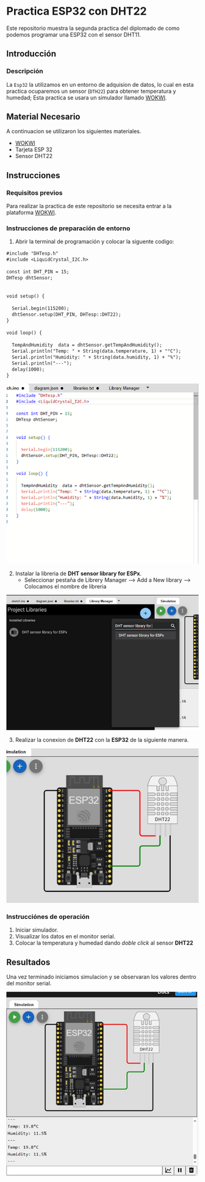 # Practica ESP32 con DHT22
Este repositorio muestra la segunda practica del diplomado de como podemos programar una ESP32 con el sensor DHT11.

## Introducción

### Descripción

La ```Esp32``` la utilizamos en un entorno de adquision de datos, lo cual en esta practica ocuparemos un sensor (```DTH22```) para obtener temperatura y humedad; Esta practica se usara un simulador llamado [WOKWI](https://wokwi.com/).


## Material Necesario

A continuacion se utilizaron los siguientes materiales.

- [WOKWI](https://https://wokwi.com/)
- Tarjeta ESP 32
- Sensor DHT22



## Instrucciones

### Requisitos previos

Para realizar la practica de este repositorio se necesita entrar a la plataforma [WOKWI](https://https://wokwi.com/).


### Instrucciones de preparación de entorno 

1. Abrir la terminal de programación y colocar la siguente codigo:

```
#include "DHTesp.h"
#include <LiquidCrystal_I2C.h>

const int DHT_PIN = 15;
DHTesp dhtSensor;


void setup() {

  Serial.begin(115200);
  dhtSensor.setup(DHT_PIN, DHTesp::DHT22);
}

void loop() {

  TempAndHumidity  data = dhtSensor.getTempAndHumidity();
  Serial.println("Temp: " + String(data.temperature, 1) + "°C");
  Serial.println("Humidity: " + String(data.humidity, 1) + "%");
  Serial.println("---");
  delay(1000);
}

```
![](https://github.com/YasminZagal/PRACTICA-N-2/blob/main/image.png)

2. Instalar la libreria de **DHT sensor library for ESPx**.
   - Seleccionar pestaña de Librery Manager --> Add a New library --> Colocamos el nombre de libreria 

![](https://github.com/YasminZagal/PRACTICA-N-2/blob/main/agregar%20libreria.jpg)

3. Realizar la conexion de **DHT22** con la **ESP32** de la siguiente manera.

![](https://github.com/YasminZagal/PRACTICA-N-2/blob/main/conexion%20esp32.jpg)

### Instrucciónes de operación

1. Iniciar simulador.
2. Visualizar los datos en el monitor serial.
3. Colocar la temperatura y humedad dando *doble click* al sensor **DHT22** 

## Resultados

Una vez terminado iniciamos simulacion y se observaran los valores dentro del monitor serial.

![](https://github.com/YasminZagal/PRACTICA-N-2/blob/main/resultado%20practica.jpg)
